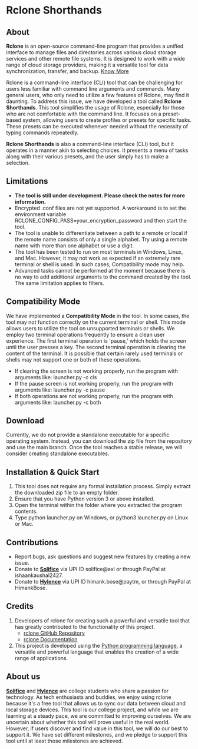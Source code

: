# Rclone Shorthands
## About
**Rclone** is an open-source command-line program that provides a unified interface to manage files and directories across various cloud storage services and other remote file systems. It is designed to work with a wide range of cloud storage providers, making it a versatile tool for data synchronization, transfer, and backup. [Know More](https://rclone.org/)

Rclone is a command-line interface (CLI) tool that can be challenging for users less familiar with command line arguments and commands. Many general users, who only need to utilize a few features of Rclone, may find it daunting. To address this issue, we have developed a tool called **Rclone Shorthands**. This tool simplifies the usage of Rclone, especially for those who are not comfortable with the command line. It focuses on a preset-based system, allowing users to create profiles or presets for specific tasks. These presets can be executed whenever needed without the necessity of typing commands repeatedly.

**Rclone Shorthands** is also a command-line interface (CLI) tool, but it operates in a manner akin to selecting choices. It presents a menu of tasks along with their various presets, and the user simply has to make a selection.

## Limitations
- **The tool is still under development. Please check the notes for more information.**
- Encrypted .conf files are not yet supported. A workaround is to set the environment variable RCLONE_CONFIG_PASS=your_encryption_password and then start the tool.
- The tool is unable to differentiate between a path to a remote or local if the remote name consists of only a single alphabet. Try using a remote name with more than one alphabet or use a digit.
- The tool has been tested to run on most terminals in Windows, Linux, and Mac. However, it may not work as expected if an extremely rare terminal or shell is used. In such cases, Compatibility mode may help.
- Advanced tasks cannot be performed at the moment because there is no way to add additional arguments to the command created by the tool. The same limitation applies to filters.

## Compatibility Mode
We have implemented a **Compatibility Mode** in the tool. In some cases, the tool may not function correctly on the current terminal or shell. This mode allows users to utilize the tool on unsupported terminals or shells. We employ two terminal operations frequently to ensure a clean user experience. The first terminal operation is 'pause,' which holds the screen until the user presses a key. The second terminal operation is clearing the content of the terminal. It is possible that certain rarely used terminals or shells may not support one or both of these operations.

- If clearing the screen is not working properly, run the program with arguments like: launcher.py -c cls
- If the pause screen is not working properly, run the program with arguments like: launcher.py -c pause
- If both operations are not working properly, run the program with arguments like: launcher.py -c both

## Download
Currently, we do not provide a standalone executable for a specific operating system. Instead, you can download the zip file from the repository and use the main branch. Once the tool reaches a stable release, we will consider creating standalone executables.

## Installation & Quick Start
1. This tool does not require any formal installation process. Simply extract the downloaded zip file to an empty folder.
2. Ensure that you have Python version 3 or above installed.
3. Open the terminal within the folder where you extracted the program contents.
4. Type python launcher.py on Windows, or python3 launcher.py on Linux or Mac.

## Contributions
- Report bugs, ask questions and suggest new features by creating a new issue.
- Donate to [**Solifice**](https://github.com/Solifice) via UPI ID solifice@axl or through PayPal at ishaankaushal2427.
- Donate to [**Hylence**](https://github.com/Hylence) via UPI ID himank.bose@paytm, or through PayPal at HimankBose.

## Credits
1. Developers of rclone for creating such a powerful and versatile tool that has greatly contributed to the functionality of this project.
   - [rclone GitHub Repository](https://github.com/rclone/rclone)
   - [rclone Documentation](https://rclone.org/docs/)
2. This project is developed using the [Python programming language](https://www.python.org/), a versatile and powerful language that enables the creation of a wide range of applications.


## About us
[**Solifice**](https://github.com/Solifice) and [**Hylence**](https://github.com/Hylence) are college students who share a passion for technology. As tech enthusiasts and buddies, we enjoy using rclone because it's a free tool that allows us to sync our data between cloud and local storage devices. This tool is our college project, and while we are learning at a steady pace, we are committed to improving ourselves. We are uncertain about whether this tool will prove useful in the real world. However, if users discover and find value in this tool, we will do our best to support it. We have set different milestones, and we pledge to support this tool until at least those milestones are achieved.